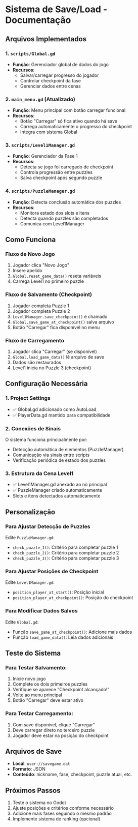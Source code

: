 # Sistema de Save/Load - Documentação

## Arquivos Implementados

### 1. `scripts/Global.gd`
- **Função**: Gerenciador global de dados do jogo
- **Recursos**: 
  - Salvar/carregar progresso do jogador
  - Controlar checkpoint da fase
  - Gerenciar dados entre cenas

### 2. `main_menu.gd` (Atualizado)
- **Função**: Menu principal com botão carregar funcional
- **Recursos**:
  - Botão "Carregar" só fica ativo quando há save
  - Carrega automaticamente o progresso do checkpoint
  - Integra com sistema Global

### 3. `scripts/Level1Manager.gd`
- **Função**: Gerenciador da Fase 1
- **Recursos**:
  - Detecta se jogo foi carregado de checkpoint
  - Controla progressão entre puzzles
  - Salva checkpoint após segundo puzzle

### 4. `scripts/PuzzleManager.gd`
- **Função**: Detecta conclusão automática dos puzzles
- **Recursos**:
  - Monitora estado dos slots e itens
  - Detecta quando puzzles são completados
  - Comunica com Level1Manager

## Como Funciona

### Fluxo de Novo Jogo
1. Jogador clica "Novo Jogo"
2. Insere apelido
3. `Global.reset_game_data()` reseta variáveis
4. Carrega Level1 no primeiro puzzle

### Fluxo de Salvamento (Checkpoint)
1. Jogador completa Puzzle 1
2. Jogador completa Puzzle 2
3. `Level1Manager.save_checkpoint()` é chamado
4. `Global.save_game_at_checkpoint()` salva arquivo
5. Botão "Carregar" fica disponível no menu

### Fluxo de Carregamento
1. Jogador clica "Carregar" (se disponível)
2. `Global.load_game_data()` lê arquivo de save
3. Dados são restaurados
4. Level1 inicia no Puzzle 3 (checkpoint)

## Configuração Necessária

### 1. Project Settings
- ✅ Global.gd adicionado como AutoLoad
- ✅ PlayerData.gd mantido para compatibilidade

### 2. Conexões de Sinais
O sistema funciona principalmente por:
- Detecção automática de elementos (PuzzleManager)
- Comunicação via sinais entre scripts
- Verificação periódica de estado dos puzzles

### 3. Estrutura da Cena Level1
- ✅ Level1Manager.gd anexado ao nó principal
- ✅ PuzzleManager criado automaticamente
- Slots e itens detectados automaticamente

## Personalização

### Para Ajustar Detecção de Puzzles
Edite `PuzzleManager.gd`:
- `check_puzzle_1()`: Critério para completar puzzle 1
- `check_puzzle_2()`: Critério para completar puzzle 2
- `check_puzzle_3()`: Critério para completar puzzle 3

### Para Ajustar Posições de Checkpoint
Edite `Level1Manager.gd`:
- `position_player_at_start()`: Posição inicial
- `position_player_at_checkpoint()`: Posição do checkpoint

### Para Modificar Dados Salvos
Edite `Global.gd`:
- Função `save_game_at_checkpoint()`: Adicione mais dados
- Função `load_game_data()`: Leia dados adicionais

## Teste do Sistema

### Para Testar Salvamento:
1. Inicie novo jogo
2. Complete os dois primeiros puzzles
3. Verifique se aparece "Checkpoint alcançado!"
4. Volte ao menu principal
5. Botão "Carregar" deve estar ativo

### Para Testar Carregamento:
1. Com save disponível, clique "Carregar"
2. Deve carregar direto no terceiro puzzle
3. Jogador deve estar na posição do checkpoint

## Arquivos de Save
- **Local**: `user://savegame.dat`
- **Formato**: JSON
- **Conteúdo**: nickname, fase, checkpoint, puzzle atual, etc.

## Próximos Passos
1. Teste o sistema no Godot
2. Ajuste posições e critérios conforme necessário
3. Adicione mais fases seguindo o mesmo padrão
4. Implemente sistema de ranking (opcional)
